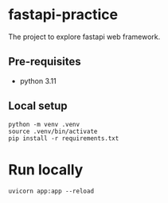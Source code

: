 # fastapi-practice

The project to explore fastapi web framework.

## Pre-requisites
- python 3.11

## Local setup
```shell
python -m venv .venv
source .venv/bin/activate
pip install -r requirements.txt
```

# Run locally
```shell
uvicorn app:app --reload
```
